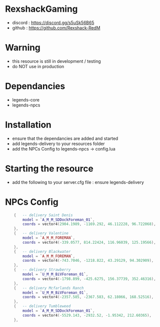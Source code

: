 # RexshackGaming
- discord : https://discord.gg/s5uSk56B65
- github : https://github.com/Rexshack-RedM

# Warning
- this resource is still in development / testing
- do NOT use in production

# Dependancies
- legends-core
- legends-npcs

# Installation
- ensure that the dependancies are added and started
- add legends-delivery to your resources folder
- add the NPCs Config to legends-npcs -> config.lua

# Starting the resource
- add the following to your server.cfg file : ensure legends-delivery

# NPCs Config
```lua
    {   -- delivery Saint Denis
        model = `A_M_M_SDDockForeman_01`,
        coords = vector4(2904.1989, -1169.292, 46.112228, 96.722068),
    },
    {   -- delivery Valentine 
        model = `A_M_M_FOREMAN`,
        coords = vector4(-339.0577, 814.22424, 116.96039, 125.19566),
    },
    {   -- delivery Blackwater 
        model = `A_M_M_FOREMAN`,
        coords = vector4(-743.7046, -1218.822, 43.29129, 94.302909),
    },
    {   -- delivery Strawberry
        model = `U_M_M_BiVForeman_01`,
        coords = vector4(-1798.899, -425.6275, 156.37739, 352.46316),
    },
    {   -- delivery Mcfarlands Ranch
        model = `U_M_M_BiVForeman_01`,
        coords = vector4(-2357.585, -2367.583, 62.18066, 168.52516),
    },
    {   -- delivery Tumbleweed
        model = `A_M_M_SDDockForeman_01`,
        coords = vector4(-5529.143, -2932.52, -1.95342, 212.60365),
    },
```